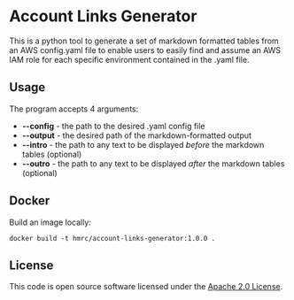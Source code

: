 
# Account Links Generator

This is a python tool to generate a set of markdown formatted tables from an AWS config.yaml file to enable users to easily find and assume an AWS IAM role for each specific environment contained in the .yaml file.

## Usage

The program accepts 4 arguments:
 - **--config** - the path to the desired .yaml config file
 - **--output** - the desired path of the markdown-formatted output
 - **--intro** - the path to any text to be displayed *before* the markdown tables (optional)
 - **--outro** - the path to any text to be displayed *after* the markdown tables (optional)

## Docker
Build an image locally:
```shell
docker build -t hmrc/account-links-generator:1.0.0 .
```
## License

This code is open source software licensed under the [Apache 2.0 License]("http://www.apache.org/licenses/LICENSE-2.0.html").
